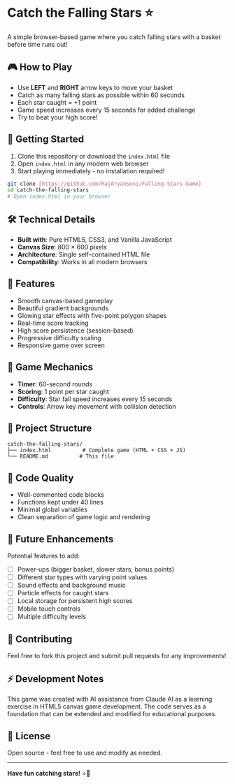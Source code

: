# Catch the Falling Stars ⭐

A simple browser-based game where you catch falling stars with a basket before time runs out!

## 🎮 How to Play

- Use **LEFT** and **RIGHT** arrow keys to move your basket
- Catch as many falling stars as possible within 60 seconds
- Each star caught = +1 point
- Game speed increases every 15 seconds for added challenge
- Try to beat your high score!

## 🚀 Getting Started

1. Clone this repository or download the `index.html` file
2. Open `index.html` in any modern web browser
3. Start playing immediately - no installation required!

```bash
git clone [https://github.com/RajAryanSoni/Falling-Stars-Game]
cd catch-the-falling-stars
# Open index.html in your browser
```

## 🛠️ Technical Details

- **Built with**: Pure HTML5, CSS3, and Vanilla JavaScript
- **Canvas Size**: 800 × 600 pixels
- **Architecture**: Single self-contained HTML file
- **Compatibility**: Works in all modern browsers

## 🎨 Features

- Smooth canvas-based gameplay
- Beautiful gradient backgrounds
- Glowing star effects with five-point polygon shapes
- Real-time score tracking
- High score persistence (session-based)
- Progressive difficulty scaling
- Responsive game over screen

## 🎯 Game Mechanics

- **Timer**: 60-second rounds
- **Scoring**: 1 point per star caught
- **Difficulty**: Star fall speed increases every 15 seconds
- **Controls**: Arrow key movement with collision detection

## 📁 Project Structure

```
catch-the-falling-stars/
├── index.html          # Complete game (HTML + CSS + JS)
└── README.md          # This file
```

## 🔧 Code Quality

- Well-commented code blocks
- Functions kept under 40 lines
- Minimal global variables
- Clean separation of game logic and rendering

## 🎪 Future Enhancements

Potential features to add:
- [ ] Power-ups (bigger basket, slower stars, bonus points)
- [ ] Different star types with varying point values
- [ ] Sound effects and background music
- [ ] Particle effects for caught stars
- [ ] Local storage for persistent high scores
- [ ] Mobile touch controls
- [ ] Multiple difficulty levels

## 🤝 Contributing

Feel free to fork this project and submit pull requests for any improvements!

## ⚡ Development Notes

This game was created with AI assistance from Claude AI as a learning exercise in HTML5 canvas game development. The code serves as a foundation that can be extended and modified for educational purposes.

## 📜 License

Open source - feel free to use and modify as needed.

---

**Have fun catching stars!** ⭐🧺
